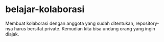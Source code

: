 # belajar-kolaborasi
Membuat kolaborasi dengan anggota yang sudah ditentukan, repository-nya harus bersifat private.
Kemudian kita bisa undang orang yang ingin diajak.

